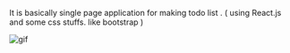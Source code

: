 
It is basically single page application for making todo list . ( using React.js and some css stuffs. like bootstrap )

![gif](https://user-images.githubusercontent.com/69100830/120279768-795e2380-c2d4-11eb-9997-4d2347b397ab.gif)
